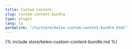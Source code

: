 ```yaml
---
title: Custom content
slug: custom-content-bundle
type: plugin
lang: ta
permalink: "/ta/store/keleo-custom-content-bundle.html"
---
```


{% include store/keleo-custom-content-bundle.md %}
